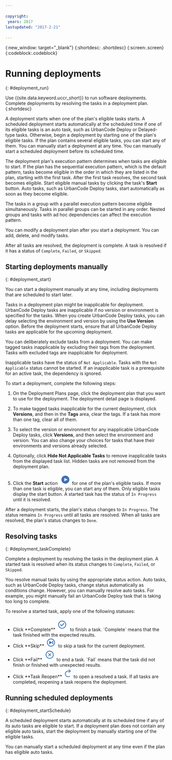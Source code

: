 ```yaml
---

copyright:
 years: 2017
lastupdated: "2017-2-21"

---
```


{:new_window: target="_blank"}
{:shortdesc: .shortdesc}
{:screen:.screen}
{:codeblock:.codeblock}

# Running deployments
{: #deployment_run}

Use {{site.data.keyword.uccr_short}} to run software deployments. Complete deployments by resolving the tasks in a deployment plan.
{:shortdesc}

A deployment starts when one of the plan's eligible tasks starts. A scheduled deployment starts automatically at the scheduled time if one of its eligible tasks is an auto task, such as UrbanCode Deploy or Delayed-type tasks. Otherwise, begin a deployment by starting one of the plan's eligible tasks. If the plan contains several eligible tasks, you can start any of them. You can manually start a deployment at any time. You can manually start a scheduled deployment before its scheduled time.   

The deployment plan's execution pattern determines when tasks are eligible to start. If the plan has the sequential execution pattern, which is the default pattern, tasks become eligible in the order in which they are listed in the plan, starting with the first task. After the first task resolves, the second task becomes eligible. Start eligible manual tasks by clicking the task's **Start** button. Auto tasks, such as UrbanCode Deploy tasks, start automatically as soon as they become eligible.

The tasks in a group with a parallel execution pattern become eligible simultaneously. Tasks in parallel groups can be started in any order. Nested groups and tasks with ad hoc dependencies can affect the execution pattern.

You can modify a deployment plan after you start a deployment. You can add, delete, and modify tasks.

After all tasks are resolved, the deployment is complete. A task is resolved if it has a status of `Complete`, `Failed`, or `Skipped`.

## Starting deployments manually
{: #deployment_start}

You can start a deployment manually at any time, including deployments that are scheduled to start later.

Tasks in a deployment plan might be inapplicable for deployment. UrbanCode Deploy tasks are inapplicable if no version or environment is specified for the tasks. When you create UrbanCode Deploy tasks, you can delay selecting the environment and version by using the **Use Version** option. Before the deployment starts, ensure that all UrbanCode Deploy tasks are applicable for the upcoming deployment.    

You can deliberately exclude tasks from a deployment. You can make tagged tasks inapplicable by excluding their tags from the deployment. Tasks with excluded tags are inapplicable for deployment.  

Inapplicable tasks have the status of `Not Applicable`. Tasks with the `Not Applicable` status cannot be started. If an inapplicable task is a prerequisite for an active task, the dependency is ignored.  

To start a deployment, complete the following steps:

1. On the Deployment Plans page, click the deployment plan that you want to use for the deployment. The deployment detail page is displayed.

2. To make tagged tasks inapplicable for the current deployment, click **Versions**, and then in the **Tags** area, clear the tags. If a task has more than one tag, clear all of them.

2. To select the version or environment for any inapplicable UrbanCode Deploy tasks, click **Versions**, and then select the environment and version. You can also change your choices for tasks that have their environments and versions already selected.

1. Optionally, click **Hide Not Applicable Tasks** to remove inapplicable tasks from the displayed task list. Hidden tasks are not removed from the deployment plan.

1. Click the **Start** action <img class="inline" src="images/task-start.png"  alt="start task action"> for one of the plan's eligible tasks. If more than one task is eligible, you can start any of them. Only eligible tasks display the start button. A started task has the status of `In Progress` until it is resolved.

After a deployment starts, the plan's status changes to `In Progress`. The status remains `In Progress` until all tasks are resolved. When all tasks are resolved, the plan's status changes to `Done`.

## Resolving tasks
{: #deployment_taskComplete}

Complete a deployment by resolving the tasks in the deployment plan. A started task is resolved when its status changes to `Complete`, `Failed`, or `Skipped`.

You resolve manual tasks by using the appropriate status action. Auto tasks, such as UrbanCode Deploy tasks, change status automatically as conditions change. However, you can manually resolve auto tasks. For example, you might manually fail an UrbanCode Deploy task that is taking too long to complete.

To resolve a started task, apply one of the following statuses:

<ul>
<li>Click **Complete** <img class="inline" src="images/task-complete.png"  alt="complete task action"> to finish a task. `Complete` means that the task finished with the expected results.
</li>
<li>Click **Skip** <img class="inline" src="images/task-skip.png"  alt="skip task action"> to skip a task for the current deployment.
</li>
<li>Click **Fail** <img class="inline" src="images/task-fail.png"  alt="fail task action"> to end a task. `Fail` means that the task did not finish or finished with unexpected results.
</li>
<li>Click **Task Reopen** <img class="inline" src="images/task-reopen.png"  alt="task reopen task action"> to open a resolved a task. If all tasks are completed, reopening a task reopens the deployment.
</li>
</ul>

## Running scheduled deployments
{: #deployment_startSchedule}

A scheduled deployment starts automatically at its scheduled time if any of its auto tasks are eligible to start. If a deployment plan does not contain any eligible auto tasks, start the deployment by manually starting one of the eligible tasks.

You can manually start a scheduled deployment at any time even if the plan has eligible auto tasks.
